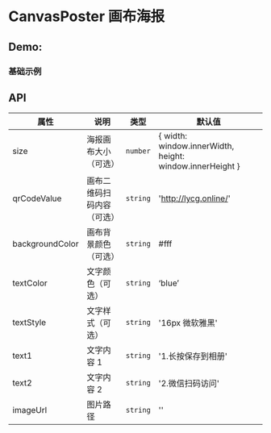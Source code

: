 # CanvasPoster 画布海报

## Demo:

### 基础示例

<code src="./demos"></code>

## API

| 属性            | 说明                       | 类型     | 默认值                                                   |
| --------------- | -------------------------- | -------- | -------------------------------------------------------- |
| size            | 海报画布大小（可选）       | `number` | { width: window.innerWidth, height: window.innerHeight } |
| qrCodeValue     | 画布二维码扫码内容（可选） | `string` | 'http://lycg.online/'                                    |
| backgroundColor | 画布背景颜色（可选）       | `string` | #fff                                                     |
| textColor       | 文字颜色（可选）           | `string` | ‘blue’                                                   |
| textStyle       | 文字样式（可选）           | `string` | '16px 微软雅黑'                                          |
| text1           | 文字内容 1                 | `string` | '1.长按保存到相册'                                       |
| text2           | 文字内容 2                 | `string` | '2.微信扫码访问'                                         |
| imageUrl        | 图片路径                   | `string` | ''                                                       |
